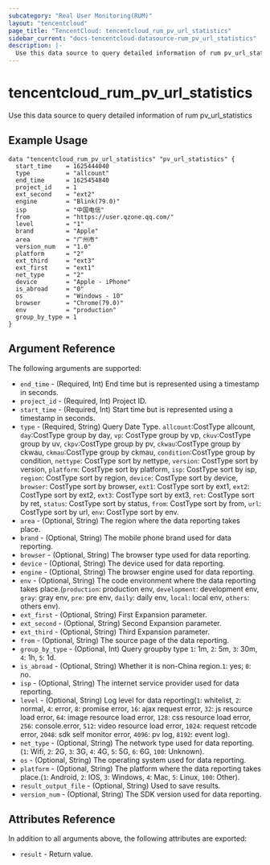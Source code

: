 ```yaml
---
subcategory: "Real User Monitoring(RUM)"
layout: "tencentcloud"
page_title: "TencentCloud: tencentcloud_rum_pv_url_statistics"
sidebar_current: "docs-tencentcloud-datasource-rum_pv_url_statistics"
description: |-
  Use this data source to query detailed information of rum pv_url_statistics
---
```


# tencentcloud_rum_pv_url_statistics

Use this data source to query detailed information of rum pv_url_statistics

## Example Usage

```hcl
data "tencentcloud_rum_pv_url_statistics" "pv_url_statistics" {
  start_time    = 1625444040
  type          = "allcount"
  end_time      = 1625454840
  project_id    = 1
  ext_second    = "ext2"
  engine        = "Blink(79.0)"
  isp           = "中国电信"
  from          = "https://user.qzone.qq.com/"
  level         = "1"
  brand         = "Apple"
  area          = "广州市"
  version_num   = "1.0"
  platform      = "2"
  ext_third     = "ext3"
  ext_first     = "ext1"
  net_type      = "2"
  device        = "Apple - iPhone"
  is_abroad     = "0"
  os            = "Windows - 10"
  browser       = "Chrome(79.0)"
  env           = "production"
  group_by_type = 1
}
```

## Argument Reference

The following arguments are supported:

* `end_time` - (Required, Int) End time but is represented using a timestamp in seconds.
* `project_id` - (Required, Int) Project ID.
* `start_time` - (Required, Int) Start time but is represented using a timestamp in seconds.
* `type` - (Required, String) Query Date Type. `allcount`:CostType allcount, `day`:CostType group by day, `vp`: CostType group by vp, `ckuv`:CostType group by uv, `ckpv`:CostType group by pv, `ckwau`:CostType group by ckwau, `ckmau`:CostType group by ckmau, `condition`:CostType group by condition, `nettype`: CostType sort by nettype, `version`: CostType sort by version, `platform`: CostType sort by platform, `isp`: CostType sort by isp, `region`: CostType sort by region, `device`: CostType sort by device, `browser`: CostType sort by browser, `ext1`: CostType sort by ext1, `ext2`: CostType sort by ext2, `ext3`: CostType sort by ext3, `ret`: CostType sort by ret, `status`: CostType sort by status, `from`: CostType sort by from, `url`: CostType sort by url, `env`: CostType sort by env.
* `area` - (Optional, String) The region where the data reporting takes place.
* `brand` - (Optional, String) The mobile phone brand used for data reporting.
* `browser` - (Optional, String) The browser type used for data reporting.
* `device` - (Optional, String) The device used for data reporting.
* `engine` - (Optional, String) The browser engine used for data reporting.
* `env` - (Optional, String) The code environment where the data reporting takes place.(`production`: production env, `development`: development env, `gray`: gray env, `pre`: pre env, `daily`: daily env, `local`: local env, `others`: others env).
* `ext_first` - (Optional, String) First Expansion parameter.
* `ext_second` - (Optional, String) Second Expansion parameter.
* `ext_third` - (Optional, String) Third Expansion parameter.
* `from` - (Optional, String) The source page of the data reporting.
* `group_by_type` - (Optional, Int) Query groupby type `1`: 1m, `2`: 5m, `3`: 30m, `4`: 1h, `5`: 1d.
* `is_abroad` - (Optional, String) Whether it is non-China region.`1`: yes; `0`: no.
* `isp` - (Optional, String) The internet service provider used for data reporting.
* `level` - (Optional, String) Log level for data reporting(`1`: whitelist, `2`: normal, `4`: error, `8`: promise error, `16`: ajax request error, `32`: js resource load error, `64`: image resource load error, `128`: css resource load error, `256`: console.error, `512`: video resource load error, `1024`: request retcode error, `2048`: sdk self monitor error, `4096`: pv log, `8192`: event log).
* `net_type` - (Optional, String) The network type used for data reporting.(`1`: Wifi, `2`: 2G, `3`: 3G, `4`: 4G, `5`: 5G, `6`: 6G, `100`: Unknown).
* `os` - (Optional, String) The operating system used for data reporting.
* `platform` - (Optional, String) The platform where the data reporting takes place.(`1`: Android, `2`: IOS, `3`: Windows, `4`: Mac, `5`: Linux, `100`: Other).
* `result_output_file` - (Optional, String) Used to save results.
* `version_num` - (Optional, String) The SDK version used for data reporting.

## Attributes Reference

In addition to all arguments above, the following attributes are exported:

* `result` - Return value.


